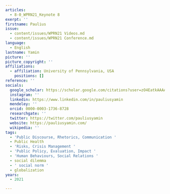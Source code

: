 ```yaml
---
articles:
  - 8-0_WPRN21_Keynote 8
exerpt: ''
firstname: Paulius
issue:
  - content/issues/WPRN21 Videos.md
  - content/issues/WPRN21 Conference.md
language:
  - English
lastname: Yamin
picture: ''
picture_copyright: ''
affiliations:
  - affiliation: University of Pennsylvania, USA
    positions: []
reference: ''
socials:
  google_scholar: https://scholar.google.com/citations?user=zO4EatkAAAAJ&hl=en
  instagram: ''
  linkedin: https://www.linkedin.com/in/pauliusyamin
  mendeley: ''
  orcid: 0000-0003-1736-8728
  researchgate: ''
  twitter: https://twitter.com/pauliusyamin
  website: https://pauliusyamin.com/
  wikipedia: ''
tags:
  - 'Public Discourse, Rhetorics, Communication '
  - Public Health
  - 'Risks, Crisis Management '
  - 'Public Policy, Evaluation, Impact '
  - 'Human Behaviours, Social Relations '
  - social dilemma
  - ' social norm '
  - globalization
years:
  - 2021

---
```


